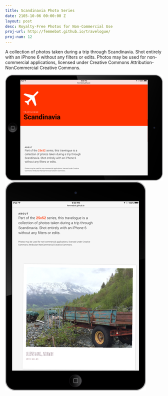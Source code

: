 ```yaml
---
title: Scandinavia Photo Series
date: 2105-10-06 00:00:00 Z
layout: post
desc: Royalty-Free Photos for Non-Commercial Use
proj-url: http://femmebot.github.io/travelogue/
proj-num: 12
---
```


A collection of photos taken during a trip through Scandinavia. Shot entirely with an iPhone 6 without any filters or edits. Photos may be used for non-commercial applications, licensed under Creative Commons Attribution-NonCommercial Creative Commons.


![Travelogue: Scandinavia Photo Series](../images/12-h.png)
![Travelogue: Scandinavia Photo Series](../images/12-v.png)
